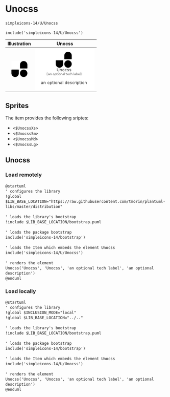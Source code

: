# Unocss


```text
simpleicons-14/U/Unocss
```

```text
include('simpleicons-14/U/Unocss')
```



| Illustration | Unocss |
| :---: | :---: |
| ![illustration for Illustration](../../simpleicons-14/U/Unocss.png) | ![illustration for Unocss](../../simpleicons-14/U/Unocss.Local.png) |



## Sprites
The item provides the following sriptes:

- `<$UnocssXs>`
- `<$UnocssSm>`
- `<$UnocssMd>`
- `<$UnocssLg>`





## Unocss

### Load remotely
```plantuml
@startuml
' configures the library
!global $LIB_BASE_LOCATION="https://raw.githubusercontent.com/tmorin/plantuml-libs/master/distribution"

' loads the library's bootstrap
!include $LIB_BASE_LOCATION/bootstrap.puml

' loads the package bootstrap
include('simpleicons-14/bootstrap')

' loads the Item which embeds the element Unocss
include('simpleicons-14/U/Unocss')

' renders the element
Unocss('Unocss', 'Unocss', 'an optional tech label', 'an optional description')
@enduml
```

### Load locally
```plantuml
@startuml
' configures the library
!global $INCLUSION_MODE="local"
!global $LIB_BASE_LOCATION="../.."

' loads the library's bootstrap
!include $LIB_BASE_LOCATION/bootstrap.puml

' loads the package bootstrap
include('simpleicons-14/bootstrap')

' loads the Item which embeds the element Unocss
include('simpleicons-14/U/Unocss')

' renders the element
Unocss('Unocss', 'Unocss', 'an optional tech label', 'an optional description')
@enduml
```


